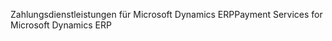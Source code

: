 <span data-ttu-id="8f67d-101">Zahlungsdienstleistungen für Microsoft Dynamics ERP</span><span class="sxs-lookup"><span data-stu-id="8f67d-101">Payment Services for Microsoft Dynamics ERP</span></span>